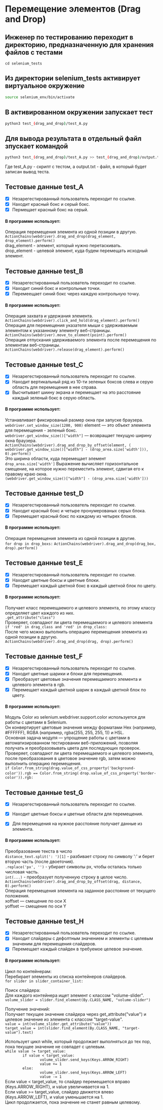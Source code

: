 # Перемещение элементов (Drag and Drop)

## Инженер по тестированию переходит в директорию, предназначенную для хранения файлов с тестами
```
cd selenium_tests
```
## Из директории selenium_tests активирует виртуальное окружение
```sh
source selenium_env/bin/activate
```
## В активированном окружении запускает тест 
```sh
python3 test_(drag_and_drop)/test_A.py
```
## Для вывода результата в отдельный файл зпускает командой 
```sh
python3 test_(drag_and_drop)/test_A.py >> test_(drag_and_drop)/output.txt
```
Где test_A.py -  скрипт с тестом, а output.txt - файл, в который будет записан вывод теста.



## Тестовые данные test_A
- [x] Незарегестированный пользователь переходит по ссылке.
- [x] Находит красный бокс и серый бокс.
- [x] Пермещает красный бокс на серый.
#### В программе использует: 
Операция перемещения элемента из одной позиции в другую.\
```ActionChains(webdriver).drag_and_drop(drag_element, drop_element).perform()``` \
drag_element - элемент, который нужно перетаскивать.\
drop_element -  целевой элемент, куда будем перемещать иcходный элемент.


## Тестовые данные test_B
- [x] Незарегестированный пользователь переходит по ссылке.
- [x] Находит синий бокс и контрольные точки.
- [x] Перемеещает синий бокс через каждую контрольную точку.
#### В программе использует: 
Операция захвата и удержания элемента.\
```ActionChains(webdriver).click_and_hold(drag_element).perform()```\
Операция для перемещения указателя мыши c удерживаемым элементом к указанному элементу веб-страницы.\
```ActionChains(webdriver).move_to_element(point).perform()```\
Операция отпускания удерживаемого элемента после перемещения по элементам веб-страницы.\
```ActionChains(webdriver).release(drag_element).perform()```


## Тестовые данные test_C
- [x] Незарегестированный пользователь переходит по ссылке.
- [x] Находит вертикальный ряд из 10-ти зеленых боксов слева и серую область для перемещения в нее справа.
- [x] Высчитывает шиину экрана и перемещает на это расстояние каждый зеленый бокс в серую область.
#### В программе использует: 
Устанавливает фиксированый размер окна при запуске браузера.\
```webdriver.set_window_size(1200, 900)```
element — это объект элемента для перемещения - зеленый бокс.\
```webdriver.get_window_size()["width"]``` — возвращает текущую ширину окна браузера.\
```ActionChains(webdriver).drag_and_drop_by_offset(element, (```
        ```webdriver.get_window_size()["width"] - (drop_area.size['width'])), 0).perform()```\
Это ширина области, куда перемещает элемент\
```drop_area.size['width']``` 
Выражение вычисляет горизонтальное смещение, на которое нужно переместить элемент, сдвигая его к правому краю окна.\
```(webdriver.get_window_size()["width"] - (drop_area.size['width']))```


## Тестовые данные test_D
- [x] Незарегестированный пользователь переходит по ссылке.
- [x] Находит красный бокс и четыре пронумерованых серых блока.
- [x] Перемещает красный бокс по каждому из четырех блоков.
#### В программе использует: 
Операция перемещения элемента из одной позиции в другие.\
```for drop in drop_boxs:```
        ```ActionChains(webdriver).drag_and_drop(drag_box, drop).perform()```


## Тестовые данные test_E
- [x] Незарегестированный пользователь переходит по ссылке.
- [x] Находит цветные боксы и цветные блоки.
- [x] Перемещает каждый цветной бокс в каждый цветной блок по цвету.
#### В программе использует: 
Получает класс перемещаемого и целевого элемента, по этому классу определяет цвет каждого из них.\
```.get_attribute("class")```\
Проверяет, совпадают ли цвета перемещаемого и целевого элемента \
```if 'red' in drag_class and 'red' in drop_class:```\
После чего можно выполнить операцию перемещения элемента из одной позиции в другую.\
```ActionChains(webdriver).drag_and_drop(drag, drop).perform()```


## Тестовые данные test_F
- [x] Незарегестированный пользователь переходит по ссылке.
- [x] Находит цветные шарики и блоки для перемещения.
- [x] Преобразует цветовые значения перемещаемого элемента и целевого элемента в rgb.
- [x] Перемещает каждый цветной шарик в каждый цветной блок по цвету.
#### В программе использует: 
Модуль Color из selenium.webdriver.support.color используется для работы с цветами в Selenium.\
Он конвертирует цветовые значения между форматами Hex (например, #FFFFFF), RGBA (например, rgba(255, 255, 255, 1)) и HSL.\
Основная задача модуля — упрощение работы с цветами в автоматизированном тестировании веб-приложений, позволяя получать и преобразовывать цвета для последующих проверок.\
Проверяет, совпадают ли цвета перемещаемого и целевого элемента, после преобразования в цветовое значение rgb, затем можно выполнить операцию перемещения.\
```if Color.from_string(drag.value_of_css_property('background-color')).rgb == Color.from_string(```
                ```drop.value_of_css_property('border-color')).rgb:``` 



## Тестовые данные test_G
- [x] Незарегестированный пользователь переходит по ссылке.
- [x] Находит цветные боксы и цветные области для перемещения.
- [x] Для перемещения на нужное расстояние получает данные из элемента.


#### В программе использует: 
Преобразование текста в число\
```distance_text.split(': ')[1]``` - разбивает строку по символу ':' и берет вторую часть (после двоеточия).\
```.replace('px', '')``` - убирает символы px, чтобы осталась только числовая часть.\
```int(...)``` - преобразует полученную строку в целое число.\
```ActionChains(webdriver).drag_and_drop_by_offset(drag, distance, 0).perform()```\
Операция перемещения элемента на заданное расстояние от текущего положения.\
xoffset — смещение по оси X\
yoffset — смещение по оси Y

## Тестовые данные test_H
- [x] Незарегестированный пользователь переходит по ссылке.
- [x] Находит слайдеры c дефолтным значением и элементы с целевым значеним для перемещения слайдеров.
- [x] Перемещает каждый слайден в требуемое целевое значение.
#### В программе использует: 
Цикл по контейнерам:\
Перебирает элементы из списка контейнеров слайдеров.\
```for slider in slider_container_list:```

Поиск слайдера:\
Для каждого контейнера ищет элемент с классом "volume-slider".\
```volume_slider = slider.find_element(By.CLASS_NAME, "volume-slider")```

Получение значений:\
Получает текущее значение слайдера через get_attribute("value") и целевое значение из элемента с классом "target-value".\
```value = int(volume_slider.get_attribute("value"))```\
```target_value = int(slider.find_element(By.CLASS_NAME, "target-value").text)```

Использует цикл while, который продолжает выполняться до тех пор, пока текущее значение не совпадет с целевым.\
```while value != target_value:```\
```        if value < target_value:```\
```                volume_slider.send_keys(Keys.ARROW_RIGHT)```\
```                value += 1```\
```        else:```\
```                volume_slider.send_keys(Keys.ARROW_LEFT)```\
```                value -= 1```\
Если value < target_value, то слайдер перемещается вправо (Keys.ARROW_RIGHT), и value увеличивается на 1.\
Если value >= target_value, слайдер движется влево (Keys.ARROW_LEFT), и value уменьшается на 1.\
Цикл продолжается, пока значение не станет равным целевому.
